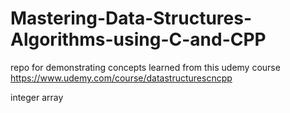 # Mastering-Data-Structures-Algorithms-using-C-and-CPP
repo for demonstrating concepts learned from this udemy course https://www.udemy.com/course/datastructurescncpp


integer array
